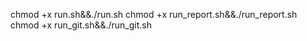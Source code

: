 chmod +x run.sh&&./run.sh
chmod +x run_report.sh&&./run_report.sh
chmod +x run_git.sh&&./run_git.sh
